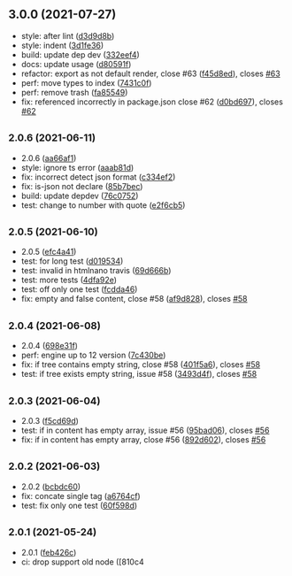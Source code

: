 ## 3.0.0 (2021-07-27)

* style: after lint ([d3d9d8b](https://github.com/posthtml/posthtml-render/commit/d3d9d8b))
* style: indent ([3d1fe36](https://github.com/posthtml/posthtml-render/commit/3d1fe36))
* build: update dep dev ([332eef4](https://github.com/posthtml/posthtml-render/commit/332eef4))
* docs: update usage ([d80591f](https://github.com/posthtml/posthtml-render/commit/d80591f))
* refactor: export as not default render, close #63 ([f45d8ed](https://github.com/posthtml/posthtml-render/commit/f45d8ed)), closes [#63](https://github.com/posthtml/posthtml-render/issues/63)
* perf: move types to index ([7431c0f](https://github.com/posthtml/posthtml-render/commit/7431c0f))
* perf: remove trash ([fa85549](https://github.com/posthtml/posthtml-render/commit/fa85549))
* fix: referenced incorrectly in package.json close #62 ([d0bd697](https://github.com/posthtml/posthtml-render/commit/d0bd697)), closes [#62](https://github.com/posthtml/posthtml-render/issues/62)



## <small>2.0.6 (2021-06-11)</small>

* 2.0.6 ([aa66af1](https://github.com/posthtml/posthtml-render/commit/aa66af1))
* style: ignore ts error ([aaab81d](https://github.com/posthtml/posthtml-render/commit/aaab81d))
* fix: incorrect detect json format ([c334ef2](https://github.com/posthtml/posthtml-render/commit/c334ef2))
* fix: is-json not declare ([85b7bec](https://github.com/posthtml/posthtml-render/commit/85b7bec))
* build: update depdev ([76c0752](https://github.com/posthtml/posthtml-render/commit/76c0752))
* test: change to number with quote ([e2f6cb5](https://github.com/posthtml/posthtml-render/commit/e2f6cb5))



## <small>2.0.5 (2021-06-10)</small>

* 2.0.5 ([efc4a41](https://github.com/posthtml/posthtml-render/commit/efc4a41))
* test: for long test ([d019534](https://github.com/posthtml/posthtml-render/commit/d019534))
* test: invalid in htmlnano travis ([69d666b](https://github.com/posthtml/posthtml-render/commit/69d666b))
* test: more tests ([4dfa92e](https://github.com/posthtml/posthtml-render/commit/4dfa92e))
* test: off only one test ([fcdda46](https://github.com/posthtml/posthtml-render/commit/fcdda46))
* fix: empty and false content, close #58 ([af9d828](https://github.com/posthtml/posthtml-render/commit/af9d828)), closes [#58](https://github.com/posthtml/posthtml-render/issues/58)



## <small>2.0.4 (2021-06-08)</small>

* 2.0.4 ([698e31f](https://github.com/posthtml/posthtml-render/commit/698e31f))
* perf: engine up to 12 version ([7c430be](https://github.com/posthtml/posthtml-render/commit/7c430be))
* fix: if tree contains empty string, close #58 ([401f5a6](https://github.com/posthtml/posthtml-render/commit/401f5a6)), closes [#58](https://github.com/posthtml/posthtml-render/issues/58)
* test: if tree exists empty string, issue #58 ([3493d4f](https://github.com/posthtml/posthtml-render/commit/3493d4f)), closes [#58](https://github.com/posthtml/posthtml-render/issues/58)



## <small>2.0.3 (2021-06-04)</small>

* 2.0.3 ([f5cd69d](https://github.com/posthtml/posthtml-render/commit/f5cd69d))
* test: if in content has empty array, issue #56 ([95bad06](https://github.com/posthtml/posthtml-render/commit/95bad06)), closes [#56](https://github.com/posthtml/posthtml-render/issues/56)
* fix: if in content has empty array, close #56 ([892d602](https://github.com/posthtml/posthtml-render/commit/892d602)), closes [#56](https://github.com/posthtml/posthtml-render/issues/56)



## <small>2.0.2 (2021-06-03)</small>

* 2.0.2 ([bcbdc60](https://github.com/posthtml/posthtml-render/commit/bcbdc60))
* fix: concate single tag ([a6764cf](https://github.com/posthtml/posthtml-render/commit/a6764cf))
* test: fix only one test ([60f598d](https://github.com/posthtml/posthtml-render/commit/60f598d))



## <small>2.0.1 (2021-05-24)</small>

* 2.0.1 ([feb426c](https://github.com/posthtml/posthtml-render/commit/feb426c))
* ci: drop support old node ([810c4